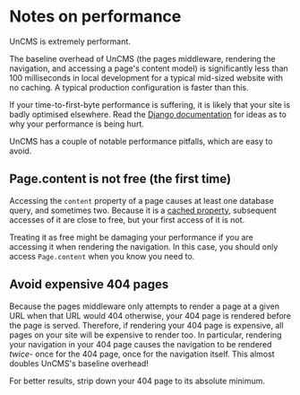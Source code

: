 # Notes on performance

UnCMS is extremely performant.

The baseline overhead of UnCMS (the pages middleware, rendering the navigation, and accessing a page's content model) is significantly less than 100 milliseconds in local development for a typical mid-sized website with no caching.
A typical production configuration is faster than this.

If your time-to-first-byte performance is suffering, it is likely that your site is badly optimised elsewhere.
Read the [Django documentation](https://docs.djangoproject.com/en/dev/topics/performance/) for ideas as to why your performance is being hurt.

UnCMS has a couple of notable performance pitfalls, which are easy to avoid.

## Page.content is not free (the first time)

Accessing the `content` property of a page causes at least one database query, and sometimes two.
Because it is a [cached property](https://docs.djangoproject.com/en/dev/ref/utils/#django.utils.functional.cached_property),
subsequent accesses of it are close to free, but your first access of it is not.

Treating it as free might be damaging your performance if you are accessing it when rendering the navigation.
In this case, you should only access `Page.content` when you know you need to.

## Avoid expensive 404 pages

Because the pages middleware only attempts to render a page at a given URL when that URL would 404 otherwise, your 404 page is rendered before the page is served.
Therefore, if rendering your 404 page is expensive, all pages on your site will be expensive to render too.
In particular, rendering your navigation in your 404 page causes the navigation to be rendered _twice_- once for the 404 page, once for the navigation itself. This almost doubles UnCMS's baseline overhead!

For better results, strip down your 404 page to its absolute minimum.
